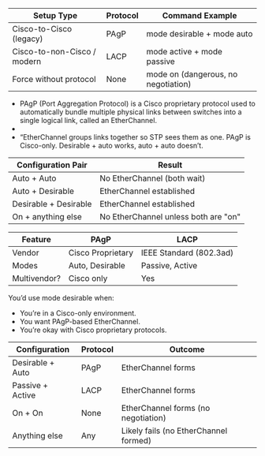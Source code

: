 | Setup Type                   | Protocol | Command Example                   |
|-----------------------------|----------|-----------------------------------|
| Cisco-to-Cisco (legacy)     | PAgP     | mode desirable + mode auto        |
| Cisco-to-non-Cisco / modern | LACP     | mode active + mode passive        |
| Force without protocol      | None     | mode on (dangerous, no negotiation) |

- PAgP (Port Aggregation Protocol) is a Cisco proprietary protocol used to automatically bundle multiple physical links between switches into a single logical link, called an EtherChannel.
- 
- “EtherChannel groups links together so STP sees them as one. PAgP is Cisco-only. Desirable + auto works, auto + auto doesn’t.


| Configuration Pair        | Result                                |
|---------------------------|----------------------------------------|
| Auto + Auto               | No EtherChannel (both wait)            |
| Auto + Desirable          | EtherChannel established               |
| Desirable + Desirable     | EtherChannel established               |
| On + anything else        | No EtherChannel unless both are "on"   |


| Feature       | PAgP              | LACP                  |
|---------------|-------------------|------------------------|
| Vendor        | Cisco Proprietary | IEEE Standard (802.3ad)|
| Modes         | Auto, Desirable   | Passive, Active        |
| Multivendor?  | Cisco only        | Yes                    |

You’d use mode desirable when:
- You’re in a Cisco-only environment.
- You want PAgP-based EtherChannel.
- You’re okay with Cisco proprietary protocols.


| Configuration            | Protocol | Outcome                               |
|--------------------------|----------|----------------------------------------|
| Desirable + Auto         | PAgP     | EtherChannel forms                     |
| Passive + Active         | LACP     | EtherChannel forms                     |
| On + On                  | None     | EtherChannel forms (no negotiation)    |
| Anything else            | Any      | Likely fails (no EtherChannel formed)  |
